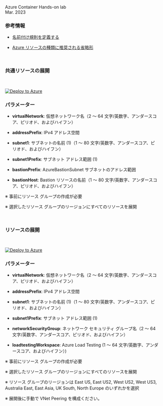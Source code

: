 Azure Container Hands-on lab  
Mar. 2023

### 参考情報

- [名前付け規則を定義する](#ttps://docs.microsoft.com/ja-jp/azure/cloud-adoption-framework/ready/azure-best-practices/resource-naming)

- [Azure リソースの種類に推奨される省略形](#https://docs.microsoft.com/ja-jp/azure/cloud-adoption-framework/ready/azure-best-practices/resource-abbreviations)

<br />

### 共通リソースの展開

<br />

[![Deploy to Azure](https://aka.ms/deploytoazurebutton)](https://portal.azure.com/#create/Microsoft.Template/uri/https%3A%2F%2Fraw.githubusercontent.com%2Fkohei3110%2FAzureContainerApps-Hands-on-Lab-1%2Fmain%2Ftemplates%2Fdeploy-vnet-hub.json)


### パラメーター

- **virtualNetwork**: 仮想ネットワーク名（2 ～ 64 文字/英数字、アンダースコア、ピリオド、およびハイフン）

- **addressPrefix**: IPv4 アドレス空間

- **subnet1**: サブネットの名前 (1)（1 ～ 80 文字/英数字、アンダースコア、ピリオド、およびハイフン）

- **subnet1Prefix**: サブネット アドレス範囲 (1)

- **bastionPrefix**: AzureBastionSubnet サブネットのアドレス範囲

- **bastionHost**: Bastion リソースの名前（1 ～ 80 文字/英数字、アンダースコア、ピリオド、およびハイフン）

※ 事前にリソース グループの作成が必要

※ 選択したリソース グループのリージョンにすべてのリソースを展開

<br />

### リソースの展開

<br />

[![Deploy to Azure](https://aka.ms/deploytoazurebutton)](https://portal.azure.com/#create/Microsoft.Template/uri/https%3A%2F%2Fraw.githubusercontent.com%2Fkohei3110%2FAzureContainerApps-Hands-on-Lab-1%2Fmain%2Ftemplates%2Fdeploy-resources.json)

### パラメーター

- **virtualNetwork**: 仮想ネットワーク名（2 ～ 64 文字/英数字、アンダースコア、ピリオド、およびハイフン）

- **addressPrefix**: IPv4 アドレス空間

- **subnet1**: サブネットの名前 (1)（1 ～ 80 文字/英数字、アンダースコア、ピリオド、およびハイフン）

- **subnet1Prefix**: サブネット アドレス範囲 (1)

- **networkSecurityGroup**: ネットワーク セキュリティ グループ名（2 ～ 64 文字/英数字、アンダースコア、ピリオド、およびハイフン）

- **loadtestingWorkspace**: Azure Load Testing (1 ～ 64 文字/英数字、アンダースコア、およびハイフン）)

※ 事前にリソース グループの作成が必要

※ 選択したリソース グループのリージョンにすべてのリソースを展開

※ リソース グループのリージョンは East US, East US2, West US2, West US3, Australia East, East Asia, UK South, North Europe のいずれかを選択

※ 展開後に手動で VNet Peering を構成ください。

